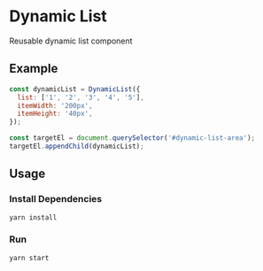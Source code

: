 # Dynamic List

Reusable dynamic list component

## Example

```javascript
const dynamicList = DynamicList({
  list: ['1', '2', '3', '4', '5'],
  itemWidth: '200px',
  itemHeight: '40px',
});

const targetEl = document.querySelector('#dynamic-list-area');
targetEl.appendChild(dynamicList);
```

## Usage

### Install Dependencies

```
yarn install
```

### Run

```
yarn start
```
